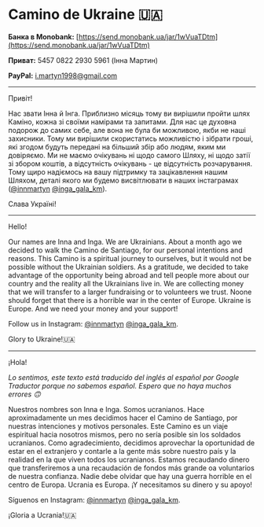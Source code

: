 # Camino de Ukraine 🇺🇦

**Банка в Monobank:** [https://send.monobank.ua/jar/1wVuaTDtm](https://send.monobank.ua/jar/1wVuaTDtm)

**Приват:**  5457 0822 2930 5961 (Iнна Мартин)

**PayPal:** i.martyn1998@gmail.com


___

Привіт!

Нас звати Інна й Інга. Приблизно місяць тому ви вирішили пройти шлях Каміно, кожна зі своїми намірами та запитами. Для нас це духовна подорож до самих себе, але вона не була би можливою, якби не наші захисники. Тому ми вирішили скористатись можливістю і зібрати гроші, які згодом будуть передані на більший збір або людям, яким ми довіряємо. Ми не маємо очікувань ні щодо самого Шляху, ні щодо затії зі збором коштів, а відсутність очікувань - це відсутність розчарування. Тому щиро надіємось на вашу підтримку та зацікавлення нашим Шляхом, деталі якого ми будемо висвітлювати в наших інстаграмах ([@innmartyn](https://www.instagram.com/innmartyn/)
[@inga_gala_km](https://www.instagram.com/inga_gala_km/)). 

Слава Україні!

____

Hello!

Our names are Inna and Inga. We are Ukrainians. About a month ago we decided to walk the Camino de Santiago, for our personal intentions and reasons. This Camino is a spiritual journey to ourselves, but it would not be possible without the Ukrainian soldiers. As a gratitude, we decided to take advantage of the opportunity being abroad and tell people more about our country and the reality all the Ukrainians live in. We are collecting money that we will transfer to a larger fundraising or to volunteers we trust. Noone should forget that there is a horrible war in the center of Europe. Ukraine is Europe. And we need your money and your support! 

Follow us in Instagram:
[@innmartyn](https://www.instagram.com/innmartyn/)
[@inga_gala_km](https://www.instagram.com/inga_gala_km/). 

Glory to Ukraine!🇺🇦

____

¡Hola!

*Lo sentimos, este texto está traducido del inglés al español por Google Traductor porque no sabemos español. Espero que no haya muchos errores 🙃*

Nuestros nombres son Inna e Inga. Somos ucranianos. Hace aproximadamente un mes decidimos hacer el Camino de Santiago, por nuestras intenciones y motivos personales. Este Camino es un viaje espiritual hacia nosotros mismos, pero no sería posible sin los soldados ucranianos. Como agradecimiento, decidimos aprovechar la oportunidad de estar en el extranjero y contarle a la gente más sobre nuestro país y la realidad en la que viven todos los ucranianos. Estamos recaudando dinero que transferiremos a una recaudación de fondos más grande oa voluntarios de nuestra confianza. Nadie debe olvidar que hay una guerra horrible en el centro de Europa. Ucrania es Europa. ¡Y necesitamos su dinero y su apoyo!

Síguenos en Instagram:
[@innmartyn](https://www.instagram.com/innmartyn/)
[@inga_gala_km](https://www.instagram.com/inga_gala_km/). 

¡Gloria a Ucrania!🇺🇦
